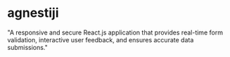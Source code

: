 # agnestiji
"A responsive and secure React.js application that provides real-time form validation, interactive user feedback, and ensures accurate data submissions."



